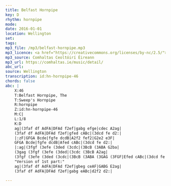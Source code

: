 ```yaml
---
title: Belfast Hornpipe
key: D
rhythm: hornpipe
mode:
date: 2016-01-01
location: Wellington
set:
tags:
mp3_file: /mp3/belfast-hornpipe.mp3
mp3_licence: <a href="https://creativecommons.org/licenses/by-nc/2.5/">CC-BY-NC-2.5</a>
mp3_source: Comhaltas Ceoltóirí Éireann
mp3_url: https://comhaltas.ie/music/detail/
abc_url:
source: Wellington
transcription: id:hn-hornpipe-46
chords: false
abc: |
    X:46
    T:Belfast Hornpipe, The
    T:Sweep's Hornpipe
    R:hornpipe
    Z:id:hn-hornpipe-46
    M:C|
    L:1/8
    K:D
    ag|(3faf df AdFA|DFAd f2ef|gabg efge|cdec A2ag|
    (3faf df AdFA|DFAd f2ef|gfed cABc|(3dcd fe d2:|
    |:zF|GFGA Bcde|fgfe dcdB|A2f2 fef2|G2e2 e3F|
    GFGA Bcde|fgfe dcdB|Afed cABc|(3dcd fe d2:|
    |:ag|(3fgf (3efe (3ded (3cdc|(3BcB (3ABA G2ba|
    (3gag (3fgf (3efe (3ded|(3cdc (3BcB A2ag|
    (3fgf (3efe (3ded (3cdc|(3BcB (3ABA (3GAG (3FGF|Efed cABc|(3dcd fe d2:|
    "Version of 1st part:"
    ag|(3faf df AdFA|DFAd f2ef|gbeg ceAF|GABG E2ag|
    (3faf df AdFA|DFAd f2ef|gabg eABc|d2f2 d2:|

---
```

